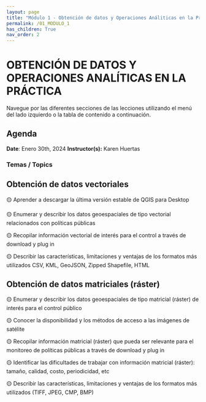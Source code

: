 ```yaml
---
layout: page
title: "Módulo 1 - Obtención de datos y Operaciones Análiticas en la Práctica"
permalink: /01_MODULO_1
has_children: True
nav_order: 2
---
```


# OBTENCIÓN DE DATOS Y OPERACIONES ANALÍTICAS EN LA PRÁCTICA
Navegue por las diferentes secciones de las lecciones utilizando el menú del lado izquierdo o la tabla de contenido a continuación.

## Agenda
**Date**: Enero 30th, 2024
**Instructor(s):** Karen Huertas

### Temas / Topics

## Obtención de datos vectoriales

🟡 Aprender a descargar la última versión estable de QGIS para Desktop

🟡 Enumerar y describir los datos geoespaciales de tipo vectorial relacionados con políticas públicas

🟡 Recopilar información vectorial de interés para el control a través de download y plug in

🟡 Describir las características, limitaciones y ventajas de los formatos más utilizados CSV, KML, GeoJSON, Zipped Shapefile, HTML



## Obtención de datos matriciales (ráster)
	
🟡 Enumerar y describir los datos geoespaciales de tipo matricial (ráster) de interés para el control público

🟡 Conocer la disponibilidad y los métodos de acceso a las imágenes de satélite

🟡 Recopilar información matricial (ráster) que pueda ser relevante para el monitoreo de políticas públicas a través de download y plug in

🟡 Identificar las dificultades de trabajar con información matricial (ráster): tamaño, calidad, costo, periodicidad, etc

🟡 Describir las características, limitaciones y ventajas de los formatos más utilizados (TIFF, JPEG, CMP, BMP)



